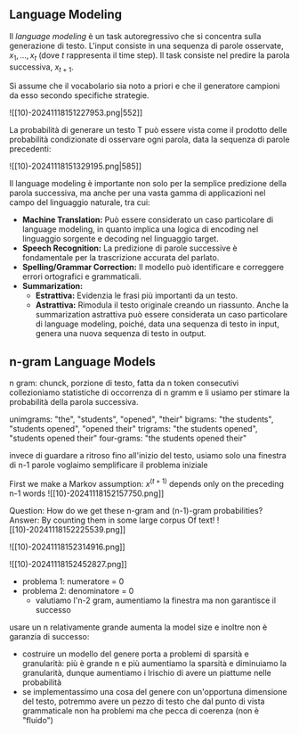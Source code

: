 ## Language Modeling

Il *language modeling* è un task autoregressivo che si concentra sulla generazione di testo.  L'input consiste in una sequenza di parole osservate, $x_1, ..., x_t$ (dove *t* rappresenta il time step). Il task consiste nel predire la parola successiva, $x_{t+1}$.

Si assume che il vocabolario sia noto a priori e che il generatore campioni da esso secondo specifiche strategie.

![[10)-20241118151227953.png|552]]

La probabilità di generare un testo T può essere vista come il prodotto delle probabilità condizionate di osservare ogni parola, data la sequenza di parole precedenti:

![[10)-20241118151329195.png|585]]

Il language modeling è importante non solo per la semplice predizione della parola successiva, ma anche per una vasta gamma di applicazioni nel campo del linguaggio naturale, tra cui:

* **Machine Translation:**  Può essere considerato un caso particolare di language modeling, in quanto implica una logica di encoding nel linguaggio sorgente e decoding nel linguaggio target.
* **Speech Recognition:**  La predizione di parole successive è fondamentale per la trascrizione accurata del parlato.
* **Spelling/Grammar Correction:**  Il modello può identificare e correggere errori ortografici e grammaticali.
* **Summarization:**
    * **Estrattiva:** Evidenzia le frasi più importanti da un testo.
    * **Astrattiva:** Rimodula il testo originale creando un riassunto.  Anche la summarization astrattiva può essere considerata un caso particolare di language modeling, poiché, data una sequenza di testo in input, genera una nuova sequenza di testo in output.


## n-gram Language Models

n gram: chunck, porzione di testo, fatta da n token consecutivi
collezioniamo statistiche di occorrenza di n gramm e li usiamo per stimare la probabilità della parola successiva.

unimgrams: "the", "students", "opened", "their"
bigrams: "the students", "students opened", "opened their"
trigrams: "the students opened", "students opened their"
four-grams: "the students opened their"

invece di guardare a ritroso fino all'inizio del testo, usiamo solo una finestra di n-1 parole
voglaimo semplificare il problema iniziale


First we make a Markov assumption: $x^{(t+1)}$ depends only on the preceding n-1 words
![[10)-20241118152157750.png]]

Question: How do we get these n-gram and (n-1)-gram probabilities?
Answer: By counting them in some large corpus Of text!
![[10)-20241118152225539.png]]

![[10)-20241118152314916.png]]


![[10)-20241118152452827.png]]

- problema 1: numeratore = 0
- problema 2: denominatore = 0
	- valutiamo l'n-2 gram, aumentiamo la finestra ma non garantisce il successo

usare un n relativamente grande aumenta la model size e inoltre non è garanzia di successo: 
- costruire un modello del genere porta a problemi di sparsità e granularità: più è grande n e più aumentiamo la sparsità e diminuiamo la granularità, dunque aumentiamo i lrischio di avere un piattume nelle probabilità
- se implementassimo una cosa del genere con un'opportuna dimensione del testo, potremmo avere un pezzo di testo che dal punto di vista grammaticale non ha problemi ma che pecca di coerenza (non è "fluido")
